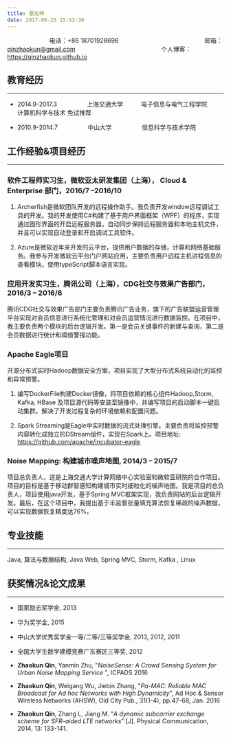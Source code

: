 ```yaml
---
title: 覃兆坤
date: 2017-06-25 15:53:30
---
```


　　　　　　　电话：+86 18701928698 　　　　　　　　　　　　　　邮箱：qinzhaokun@gmail.com
　　　　　　　　　　　　　　个人博客： https://qinzhaokun.github.io

## 教育经历
---

+ 2014.9-2017.3　　　　　上海交通大学　　　电子信息与电气工程学院　　　计算机科学与技术 免试推荐

+ 2010.9-2014.7　　　　　中山大学　　　　　信息科学与技术学院

## 工作经验&项目经历
---

### 软件工程师实习生，微软亚太研发集团（上海）， Cloud & Enterprise 部门，2016/7 –2016/10 

1. Archerfish是微软团队开发的远程操作助手。我负责开发window远程调试工具的开发。我的开发使用C#构建了基于用户界面框架（WPF）的程序，实现通过图形界面的开启远程服务器，自动同步保持远程服务器和本地主机文件，并且可以实现自动登录和开启调试工具软件。 

2. Azure是微软近年来开发的云平台，提供用户数据的存储，计算和网络基础服务。我参与开发微软云平台门户网站应用，主要负责用户远程主机进程信息的查看模块。使用typeScript脚本语言实现。

### 应用开发实习生，腾讯公司（上海），CDG社交与效果广告部门，2016/3 – 2016/6 

腾讯CDG社交与效果广告部门主要负责腾讯广告业务，旗下的广告联盟运营管理平台实现对会员信息进行系统化管理和对会员运营情况进行数据监控。在项目中，我主要负责两个模块的后台逻辑开发。第一是会员关键事件的新建与查询，第二是会员数据进行统计和阈值警报功能。

### Apache Eagle项目

开源分布式实时Hadoop数据安全方案，项目实现了大型分布式系统自动化的监控和异常预警。

1. 编写DockerFile构建Docker镜像，将项目依赖的核心组件Hadoop,Storm, Kafka, HBase 及项目源代码等安装至镜像中，并编写项目的启动脚本一键启动集群。解决了开发过程复杂的环境依赖和配置问题。

2. Spark Streaming是Eagle中实时数据的流式处理引擎。主要负责将监控预警内容转化成独立的DStream组件，实现在Spark上。项目地址: https://github.com/apache/incubator-eagle 

### Noise Mapping: 构建城市噪声地图, 2014/3 – 2015/7 

项目总负责人，这是上海交通大学计算网络中心实验室和微软亚研院的合作项目。项目的目标是基于移动群智感知构建城市实时细粒化的噪声地图。我是项目的总负责人，项目使用java开发，基于Spring MVC框架实现，我负责网站的后台逻辑开发。最后，在这个项目中，我提出基于半监督张量填充算法恢复稀疏的噪声数据，可以实现数据恢复精度达76%。 

## 专业技能
---

Java, 算法与数据结构, Java Web, Spring MVC, Storm, Kafka , Linux 

## 获奖情况&论文成果
---

+ 国家励志奖学金, 2013 

+ 华为奖学金, 2015 
 
+ 中山大学优秀奖学金一等/二等/三等奖学金, 2013, 2012, 2011 

+ 全国大学生数学建模竞赛广东赛区三等奖, 2012 

+ **Zhaokun Qin**, Yanmin Zhu, "*NoiseSense: A Crowd Sensing System for Urban Noise Mapping Service* ", ICPADS 2016

+ **Zhaokun Qin**, Weigang Wu, Jiebin Zhang, "*Pa-MAC: Reliable MAC Broadcast for Ad hoc Networks with High Dynamicity*", Ad Hoc & Sensor Wireless Networks (AHSW), Old City Pub., 31(1-4), pp.47-68, Jan. 2016

+ **Zhaokun Qin**, Zhang L, Jiang M. “*A dynamic subcarrier exchange scheme for SFR-aided LTE networks*” [J]. Physical Communication, 2014, 13: 133-141. 